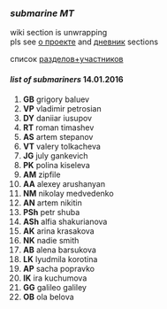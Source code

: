 ### _submarine MT_

wiki section is unwrapping <br>
pls see [о проекте](https://github.com/destroytheimage/submarine_MT/wiki/%D0%BE-%D0%BF%D1%80%D0%BE%D0%B5%D0%BA%D1%82%D0%B5) and [дневник](https://github.com/destroytheimage/submarine_MT/wiki/дневник) sections

список [разделов+участников](https://github.com/destroytheimage/submarine_MT/wiki/%D1%80%D0%B0%D0%B7%D0%B4%D0%B5%D0%BB%D1%8B-%D0%BF%D0%BE%D0%B4%D0%B2%D0%BE%D0%B4%D0%BD%D0%B8%D0%BA%D0%B8) <br>

#### _list of submariners_ 14.01.2016
 1. **GB** grigory baluev
 2. **VP** vladimir petrosian
 3. **DY** daniiar iusupov
 4. **RT** roman timashev
 5. **AS** artem stepanov
 6. **VT** valery tolkacheva
 7. **JG** july gankevich
 8. **PK** polina kiseleva
 9. **AM** zipfile
 10. **AA** alexey arushanyan
 11. **NM** nikolay medvedenko
 12. **AN** artem nikitin
 13. **PSh** petr shuba
 14. **ASh** alfia shakurianova
 15. **AK** arina krasakova
 16. **NK** nadie smith
 17. **AB** alena barsukova
 18. **LK** lyudmila korotina
 19. **AP** sacha popravko
 20. **IK** ira kuchumova
 21. **GG** galileo galiley
 22. **OB** ola belova
